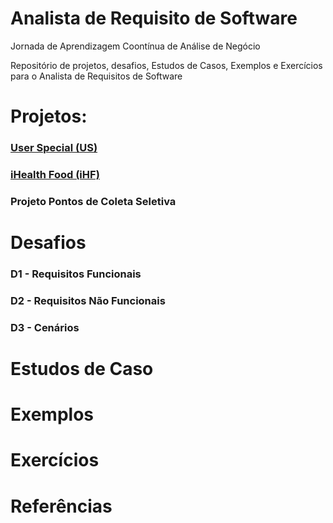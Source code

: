 # Analista de Requisito de Software
Jornada de Aprendizagem Coontínua de Análise de Negócio

Repositório de projetos, desafios, Estudos de Casos, Exemplos e Exercícios para o Analista de Requisitos de Software

# Projetos:

<a href="https://github.com/Rildosan/User-Special" ><H3><B>User Special (US)</B></H3></a>

<a href="https://github.com/Rildosan/iHealthFood" ><H3><B>iHealth Food (iHF)<B></H3></a>

<H3><B>Projeto Pontos de Coleta Seletiva<B></H3>

# Desafios
### **D1 - Requisitos Funcionais** ###

### **D2 - Requisitos Não Funcionais** ###

### **D3 - Cenários** ###

# Estudos de Caso

# Exemplos

# Exercícios

# Referências
